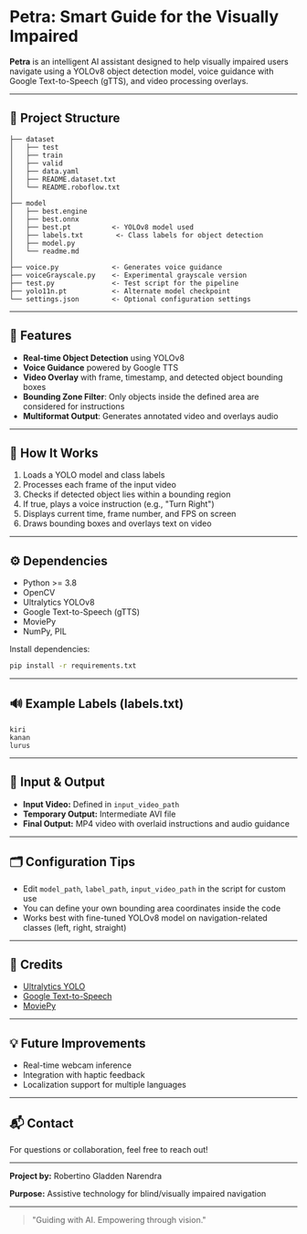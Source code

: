 # Petra: Smart Guide for the Visually Impaired

**Petra** is an intelligent AI assistant designed to help visually impaired users navigate using a YOLOv8 object detection model, voice guidance with Google Text-to-Speech (gTTS), and video processing overlays.


---

## 📁 Project Structure

```
├── dataset
│   ├── test
│   ├── train
│   ├── valid
│   ├── data.yaml
│   ├── README.dataset.txt
│   └── README.roboflow.txt
│
├── model
│   ├── best.engine
│   ├── best.onnx
│   ├── best.pt          <- YOLOv8 model used
│   ├── labels.txt        <- Class labels for object detection
│   ├── model.py
│   └── readme.md
│
├── voice.py             <- Generates voice guidance
├── voiceGrayscale.py    <- Experimental grayscale version
├── test.py              <- Test script for the pipeline
├── yolo11n.pt           <- Alternate model checkpoint
└── settings.json        <- Optional configuration settings
```

---

## 🚀 Features

- **Real-time Object Detection** using YOLOv8
- **Voice Guidance** powered by Google TTS
- **Video Overlay** with frame, timestamp, and detected object bounding boxes
- **Bounding Zone Filter**: Only objects inside the defined area are considered for instructions
- **Multiformat Output**: Generates annotated video and overlays audio

---

## 🧠 How It Works

1. Loads a YOLO model and class labels
2. Processes each frame of the input video
3. Checks if detected object lies within a bounding region
4. If true, plays a voice instruction (e.g., "Turn Right")
5. Displays current time, frame number, and FPS on screen
6. Draws bounding boxes and overlays text on video

---

## ⚙️ Dependencies

- Python >= 3.8
- OpenCV
- Ultralytics YOLOv8
- Google Text-to-Speech (gTTS)
- MoviePy
- NumPy, PIL

Install dependencies:

```bash
pip install -r requirements.txt
```

---

## 🔊 Example Labels (labels.txt)

```
kiri
kanan
lurus
```

---

## 🎥 Input & Output

- **Input Video:** Defined in `input_video_path`
- **Temporary Output:** Intermediate AVI file
- **Final Output:** MP4 video with overlaid instructions and audio guidance

---

## 🗂 Configuration Tips

- Edit `model_path`, `label_path`, `input_video_path` in the script for custom use
- You can define your own bounding area coordinates inside the code
- Works best with fine-tuned YOLOv8 model on navigation-related classes (left, right, straight)

---

## 🙌 Credits

- [Ultralytics YOLO](https://github.com/ultralytics/ultralytics)
- [Google Text-to-Speech](https://pypi.org/project/gTTS/)
- [MoviePy](https://zulko.github.io/moviepy/)

---

## 💡 Future Improvements

- Real-time webcam inference
- Integration with haptic feedback
- Localization support for multiple languages

---

## 📬 Contact

For questions or collaboration, feel free to reach out!

---

**Project by:** Robertino Gladden Narendra

**Purpose:** Assistive technology for blind/visually impaired navigation

---

> "Guiding with AI. Empowering through vision."